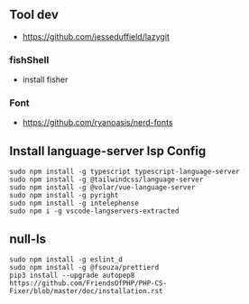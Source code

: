 ## Tool dev

- https://github.com/jesseduffield/lazygit

### fishShell
- install fisher

### Font
- https://github.com/ryanoasis/nerd-fonts

## Install language-server lsp Config

```
sudo npm install -g typescript typescript-language-server
sudo npm install -g @tailwindcss/language-server
sudo npm install -g @volar/vue-language-server
sudo npm install -g pyright
sudo npm install -g intelephense
sudo npm i -g vscode-langservers-extracted
```

## null-ls

```
sudo npm install -g eslint_d
sudo npm install -g @fsouza/prettierd
pip3 install --upgrade autopep8
https://github.com/FriendsOfPHP/PHP-CS-Fixer/blob/master/doc/installation.rst
```
